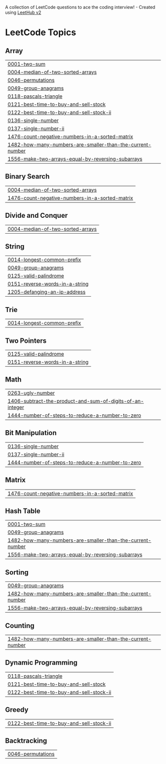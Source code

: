 A collection of LeetCode questions to ace the coding interview! - Created using [LeetHub v2](https://github.com/arunbhardwaj/LeetHub-2.0)
<!---LeetCode Topics Start-->
# LeetCode Topics
## Array
|  |
| ------- |
| [0001-two-sum](https://github.com/SalmanKalangodan/LeetCode/tree/master/0001-two-sum) |
| [0004-median-of-two-sorted-arrays](https://github.com/SalmanKalangodan/LeetCode/tree/master/0004-median-of-two-sorted-arrays) |
| [0046-permutations](https://github.com/SalmanKalangodan/LeetCode/tree/master/0046-permutations) |
| [0049-group-anagrams](https://github.com/SalmanKalangodan/LeetCode/tree/master/0049-group-anagrams) |
| [0118-pascals-triangle](https://github.com/SalmanKalangodan/LeetCode/tree/master/0118-pascals-triangle) |
| [0121-best-time-to-buy-and-sell-stock](https://github.com/SalmanKalangodan/LeetCode/tree/master/0121-best-time-to-buy-and-sell-stock) |
| [0122-best-time-to-buy-and-sell-stock-ii](https://github.com/SalmanKalangodan/LeetCode/tree/master/0122-best-time-to-buy-and-sell-stock-ii) |
| [0136-single-number](https://github.com/SalmanKalangodan/LeetCode/tree/master/0136-single-number) |
| [0137-single-number-ii](https://github.com/SalmanKalangodan/LeetCode/tree/master/0137-single-number-ii) |
| [1476-count-negative-numbers-in-a-sorted-matrix](https://github.com/SalmanKalangodan/LeetCode/tree/master/1476-count-negative-numbers-in-a-sorted-matrix) |
| [1482-how-many-numbers-are-smaller-than-the-current-number](https://github.com/SalmanKalangodan/LeetCode/tree/master/1482-how-many-numbers-are-smaller-than-the-current-number) |
| [1556-make-two-arrays-equal-by-reversing-subarrays](https://github.com/SalmanKalangodan/LeetCode/tree/master/1556-make-two-arrays-equal-by-reversing-subarrays) |
## Binary Search
|  |
| ------- |
| [0004-median-of-two-sorted-arrays](https://github.com/SalmanKalangodan/LeetCode/tree/master/0004-median-of-two-sorted-arrays) |
| [1476-count-negative-numbers-in-a-sorted-matrix](https://github.com/SalmanKalangodan/LeetCode/tree/master/1476-count-negative-numbers-in-a-sorted-matrix) |
## Divide and Conquer
|  |
| ------- |
| [0004-median-of-two-sorted-arrays](https://github.com/SalmanKalangodan/LeetCode/tree/master/0004-median-of-two-sorted-arrays) |
## String
|  |
| ------- |
| [0014-longest-common-prefix](https://github.com/SalmanKalangodan/LeetCode/tree/master/0014-longest-common-prefix) |
| [0049-group-anagrams](https://github.com/SalmanKalangodan/LeetCode/tree/master/0049-group-anagrams) |
| [0125-valid-palindrome](https://github.com/SalmanKalangodan/LeetCode/tree/master/0125-valid-palindrome) |
| [0151-reverse-words-in-a-string](https://github.com/SalmanKalangodan/LeetCode/tree/master/0151-reverse-words-in-a-string) |
| [1205-defanging-an-ip-address](https://github.com/SalmanKalangodan/LeetCode/tree/master/1205-defanging-an-ip-address) |
## Trie
|  |
| ------- |
| [0014-longest-common-prefix](https://github.com/SalmanKalangodan/LeetCode/tree/master/0014-longest-common-prefix) |
## Two Pointers
|  |
| ------- |
| [0125-valid-palindrome](https://github.com/SalmanKalangodan/LeetCode/tree/master/0125-valid-palindrome) |
| [0151-reverse-words-in-a-string](https://github.com/SalmanKalangodan/LeetCode/tree/master/0151-reverse-words-in-a-string) |
## Math
|  |
| ------- |
| [0263-ugly-number](https://github.com/SalmanKalangodan/LeetCode/tree/master/0263-ugly-number) |
| [1406-subtract-the-product-and-sum-of-digits-of-an-integer](https://github.com/SalmanKalangodan/LeetCode/tree/master/1406-subtract-the-product-and-sum-of-digits-of-an-integer) |
| [1444-number-of-steps-to-reduce-a-number-to-zero](https://github.com/SalmanKalangodan/LeetCode/tree/master/1444-number-of-steps-to-reduce-a-number-to-zero) |
## Bit Manipulation
|  |
| ------- |
| [0136-single-number](https://github.com/SalmanKalangodan/LeetCode/tree/master/0136-single-number) |
| [0137-single-number-ii](https://github.com/SalmanKalangodan/LeetCode/tree/master/0137-single-number-ii) |
| [1444-number-of-steps-to-reduce-a-number-to-zero](https://github.com/SalmanKalangodan/LeetCode/tree/master/1444-number-of-steps-to-reduce-a-number-to-zero) |
## Matrix
|  |
| ------- |
| [1476-count-negative-numbers-in-a-sorted-matrix](https://github.com/SalmanKalangodan/LeetCode/tree/master/1476-count-negative-numbers-in-a-sorted-matrix) |
## Hash Table
|  |
| ------- |
| [0001-two-sum](https://github.com/SalmanKalangodan/LeetCode/tree/master/0001-two-sum) |
| [0049-group-anagrams](https://github.com/SalmanKalangodan/LeetCode/tree/master/0049-group-anagrams) |
| [1482-how-many-numbers-are-smaller-than-the-current-number](https://github.com/SalmanKalangodan/LeetCode/tree/master/1482-how-many-numbers-are-smaller-than-the-current-number) |
| [1556-make-two-arrays-equal-by-reversing-subarrays](https://github.com/SalmanKalangodan/LeetCode/tree/master/1556-make-two-arrays-equal-by-reversing-subarrays) |
## Sorting
|  |
| ------- |
| [0049-group-anagrams](https://github.com/SalmanKalangodan/LeetCode/tree/master/0049-group-anagrams) |
| [1482-how-many-numbers-are-smaller-than-the-current-number](https://github.com/SalmanKalangodan/LeetCode/tree/master/1482-how-many-numbers-are-smaller-than-the-current-number) |
| [1556-make-two-arrays-equal-by-reversing-subarrays](https://github.com/SalmanKalangodan/LeetCode/tree/master/1556-make-two-arrays-equal-by-reversing-subarrays) |
## Counting
|  |
| ------- |
| [1482-how-many-numbers-are-smaller-than-the-current-number](https://github.com/SalmanKalangodan/LeetCode/tree/master/1482-how-many-numbers-are-smaller-than-the-current-number) |
## Dynamic Programming
|  |
| ------- |
| [0118-pascals-triangle](https://github.com/SalmanKalangodan/LeetCode/tree/master/0118-pascals-triangle) |
| [0121-best-time-to-buy-and-sell-stock](https://github.com/SalmanKalangodan/LeetCode/tree/master/0121-best-time-to-buy-and-sell-stock) |
| [0122-best-time-to-buy-and-sell-stock-ii](https://github.com/SalmanKalangodan/LeetCode/tree/master/0122-best-time-to-buy-and-sell-stock-ii) |
## Greedy
|  |
| ------- |
| [0122-best-time-to-buy-and-sell-stock-ii](https://github.com/SalmanKalangodan/LeetCode/tree/master/0122-best-time-to-buy-and-sell-stock-ii) |
## Backtracking
|  |
| ------- |
| [0046-permutations](https://github.com/SalmanKalangodan/LeetCode/tree/master/0046-permutations) |
<!---LeetCode Topics End-->